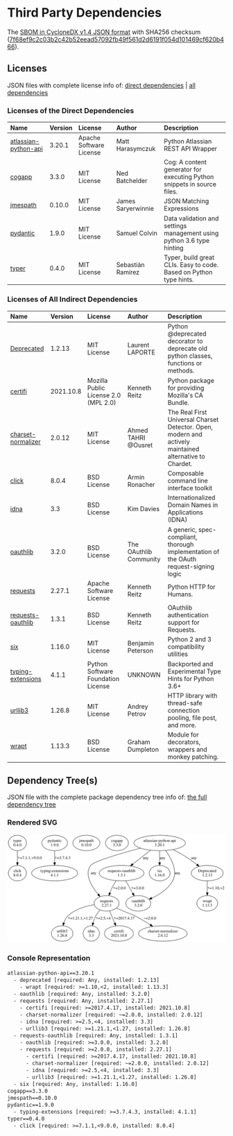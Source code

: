# Third Party Dependencies

The [SBOM in CycloneDX v1.4 JSON format](https://github.com/sthagen/laskea/sbom.json) with SHA256 checksum ([7f68ef9c2c03b2c42b52eead57092fb49f561d2d6191f054d101469cf620b466](https://github.com/sthagen/laskea/sbom.json.sha256)).

## Licenses 

JSON files with complete license info of: [direct dependencies](direct-dependency-licenses.json) | [all dependencies](all-dependency-licenses.json)

### Licenses of the Direct Dependencies

| Name                                                                          | Version | License                 | Author             | Description                                                             |
|:------------------------------------------------------------------------------|:--------|:------------------------|:-------------------|:------------------------------------------------------------------------|
| [atlassian-python-api](https://github.com/atlassian-api/atlassian-python-api) | 3.20.1  | Apache Software License | Matt Harasymczuk   | Python Atlassian REST API Wrapper                                       |
| [cogapp](http://nedbatchelder.com/code/cog)                                   | 3.3.0   | MIT License             | Ned Batchelder     | Cog: A content generator for executing Python snippets in source files. |
| [jmespath](https://github.com/jmespath/jmespath.py)                           | 0.10.0  | MIT License             | James Saryerwinnie | JSON Matching Expressions                                               |
| [pydantic](https://github.com/samuelcolvin/pydantic)                          | 1.9.0   | MIT License             | Samuel Colvin      | Data validation and settings management using python 3.6 type hinting   |
| [typer](https://github.com/tiangolo/typer)                                    | 0.4.0   | MIT License             | Sebastián Ramírez  | Typer, build great CLIs. Easy to code. Based on Python type hints.      |

### Licenses of All Indirect Dependencies

| Name                                                               | Version   | License                              | Author                 | Description                                                                                             |
|:-------------------------------------------------------------------|:----------|:-------------------------------------|:-----------------------|:--------------------------------------------------------------------------------------------------------|
| [Deprecated](https://github.com/tantale/deprecated)                | 1.2.13    | MIT License                          | Laurent LAPORTE        | Python @deprecated decorator to deprecate old python classes, functions or methods.                     |
| [certifi](https://certifiio.readthedocs.io/en/latest/)             | 2021.10.8 | Mozilla Public License 2.0 (MPL 2.0) | Kenneth Reitz          | Python package for providing Mozilla's CA Bundle.                                                       |
| [charset-normalizer](https://github.com/ousret/charset_normalizer) | 2.0.12    | MIT License                          | Ahmed TAHRI @Ousret    | The Real First Universal Charset Detector. Open, modern and actively maintained alternative to Chardet. |
| [click](https://palletsprojects.com/p/click/)                      | 8.0.4     | BSD License                          | Armin Ronacher         | Composable command line interface toolkit                                                               |
| [idna](https://github.com/kjd/idna)                                | 3.3       | BSD License                          | Kim Davies             | Internationalized Domain Names in Applications (IDNA)                                                   |
| [oauthlib](https://github.com/oauthlib/oauthlib)                   | 3.2.0     | BSD License                          | The OAuthlib Community | A generic, spec-compliant, thorough implementation of the OAuth request-signing logic                   |
| [requests](https://requests.readthedocs.io)                        | 2.27.1    | Apache Software License              | Kenneth Reitz          | Python HTTP for Humans.                                                                                 |
| [requests-oauthlib](https://github.com/requests/requests-oauthlib) | 1.3.1     | BSD License                          | Kenneth Reitz          | OAuthlib authentication support for Requests.                                                           |
| [six](https://github.com/benjaminp/six)                            | 1.16.0    | MIT License                          | Benjamin Peterson      | Python 2 and 3 compatibility utilities                                                                  |
| [typing-extensions](https://github.com/python/typing)              | 4.1.1     | Python Software Foundation License   | UNKNOWN                | Backported and Experimental Type Hints for Python 3.6+                                                  |
| [urllib3](https://urllib3.readthedocs.io/)                         | 1.26.8    | MIT License                          | Andrey Petrov          | HTTP library with thread-safe connection pooling, file post, and more.                                  |
| [wrapt](https://github.com/GrahamDumpleton/wrapt)                  | 1.13.3    | BSD License                          | Graham Dumpleton       | Module for decorators, wrappers and monkey patching.                                                    |
 
## Dependency Tree(s)

JSON file with the complete package dependency tree info of: [the full dependency tree](package-dependency-tree.json)

### Rendered SVG

![Trees of the direct dependencies](package-dependency-tree.svg)

### Console Representation

```console
atlassian-python-api==3.20.1
  - deprecated [required: Any, installed: 1.2.13]
    - wrapt [required: >=1.10,<2, installed: 1.13.3]
  - oauthlib [required: Any, installed: 3.2.0]
  - requests [required: Any, installed: 2.27.1]
    - certifi [required: >=2017.4.17, installed: 2021.10.8]
    - charset-normalizer [required: ~=2.0.0, installed: 2.0.12]
    - idna [required: >=2.5,<4, installed: 3.3]
    - urllib3 [required: >=1.21.1,<1.27, installed: 1.26.8]
  - requests-oauthlib [required: Any, installed: 1.3.1]
    - oauthlib [required: >=3.0.0, installed: 3.2.0]
    - requests [required: >=2.0.0, installed: 2.27.1]
      - certifi [required: >=2017.4.17, installed: 2021.10.8]
      - charset-normalizer [required: ~=2.0.0, installed: 2.0.12]
      - idna [required: >=2.5,<4, installed: 3.3]
      - urllib3 [required: >=1.21.1,<1.27, installed: 1.26.8]
  - six [required: Any, installed: 1.16.0]
cogapp==3.3.0
jmespath==0.10.0
pydantic==1.9.0
  - typing-extensions [required: >=3.7.4.3, installed: 4.1.1]
typer==0.4.0
  - click [required: >=7.1.1,<9.0.0, installed: 8.0.4]
```
